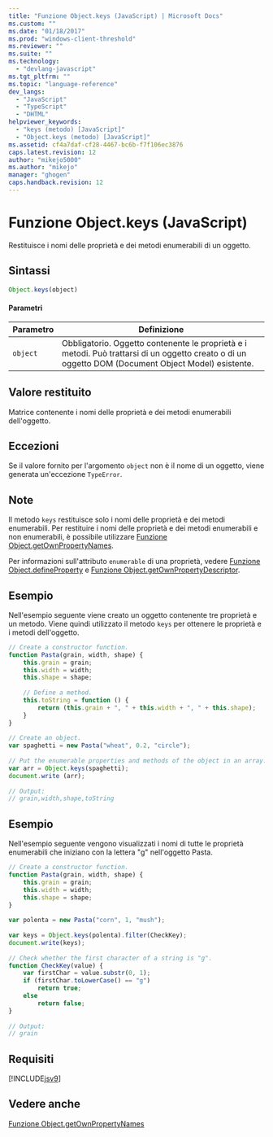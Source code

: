 ```yaml
---
title: "Funzione Object.keys (JavaScript) | Microsoft Docs"
ms.custom: ""
ms.date: "01/18/2017"
ms.prod: "windows-client-threshold"
ms.reviewer: ""
ms.suite: ""
ms.technology: 
  - "devlang-javascript"
ms.tgt_pltfrm: ""
ms.topic: "language-reference"
dev_langs: 
  - "JavaScript"
  - "TypeScript"
  - "DHTML"
helpviewer_keywords: 
  - "keys (metodo) [JavaScript]"
  - "Object.keys (metodo) [JavaScript]"
ms.assetid: cf4a7daf-cf28-4467-bc6b-f7f106ec3876
caps.latest.revision: 12
author: "mikejo5000"
ms.author: "mikejo"
manager: "ghogen"
caps.handback.revision: 12
---
```

# Funzione Object.keys (JavaScript)
Restituisce i nomi delle proprietà e dei metodi enumerabili di un oggetto.  
  
## Sintassi  
  
```javascript  
Object.keys(object)  
```  
  
#### Parametri  
  
|Parametro|Definizione|  
|---------------|-----------------|  
|`object`|Obbligatorio.  Oggetto contenente le proprietà e i metodi.  Può trattarsi di un oggetto creato o di un oggetto DOM \(Document Object Model\) esistente.|  
  
## Valore restituito  
 Matrice contenente i nomi delle proprietà e dei metodi enumerabili dell'oggetto.  
  
## Eccezioni  
 Se il valore fornito per l'argomento `object` non è il nome di un oggetto, viene generata un'eccezione `TypeError`.  
  
## Note  
 Il metodo `keys` restituisce solo i nomi delle proprietà e dei metodi enumerabili.  Per restituire i nomi delle proprietà e dei metodi enumerabili e non enumerabili, è possibile utilizzare [Funzione Object.getOwnPropertyNames](../../javascript/reference/object-getownpropertynames-function-javascript.md).  
  
 Per informazioni sull'attributo `enumerable` di una proprietà, vedere [Funzione Object.defineProperty](../../javascript/reference/object-defineproperty-function-javascript.md) e [Funzione Object.getOwnPropertyDescriptor](../../javascript/reference/object-getownpropertydescriptor-function-javascript.md).  
  
## Esempio  
 Nell'esempio seguente viene creato un oggetto contenente tre proprietà e un metodo.  Viene quindi utilizzato il metodo `keys` per ottenere le proprietà e i metodi dell'oggetto.  
  
```javascript  
// Create a constructor function.  
function Pasta(grain, width, shape) {  
    this.grain = grain;  
    this.width = width;  
    this.shape = shape;  
  
    // Define a method.  
    this.toString = function () {  
        return (this.grain + ", " + this.width + ", " + this.shape);  
    }  
}  
  
// Create an object.  
var spaghetti = new Pasta("wheat", 0.2, "circle");  
  
// Put the enumerable properties and methods of the object in an array.  
var arr = Object.keys(spaghetti);  
document.write (arr);  
  
// Output:  
// grain,width,shape,toString  
```  
  
## Esempio  
 Nell'esempio seguente vengono visualizzati i nomi di tutte le proprietà enumerabili che iniziano con la lettera "g" nell'oggetto Pasta.  
  
```javascript  
// Create a constructor function.  
function Pasta(grain, width, shape) {  
    this.grain = grain;  
    this.width = width;  
    this.shape = shape;  
}  
  
var polenta = new Pasta("corn", 1, "mush");  
  
var keys = Object.keys(polenta).filter(CheckKey);  
document.write(keys);  
  
// Check whether the first character of a string is "g".  
function CheckKey(value) {  
    var firstChar = value.substr(0, 1);  
    if (firstChar.toLowerCase() == "g")  
        return true;  
    else  
        return false;  
}  
  
// Output:  
// grain  
```  
  
## Requisiti  
 [!INCLUDE[jsv9](../../javascript/includes/jsv9-md.md)]  
  
## Vedere anche  
 [Funzione Object.getOwnPropertyNames](../../javascript/reference/object-getownpropertynames-function-javascript.md)